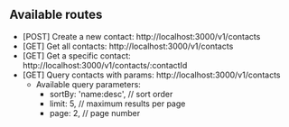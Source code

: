 ## Available routes

- [POST] Create a new contact: http://localhost:3000/v1/contacts
- [GET] Get all contacts: http://localhost:3000/v1/contacts
- [GET] Get a specific contact: http://localhost:3000/v1/contacts/:contactId
- [GET] Query contacts with params: http://localhost:3000/v1/contacts
    - Available query parameters: 
        - sortBy: 'name:desc', // sort order
        - limit: 5, // maximum results per page
        - page: 2, // page number
